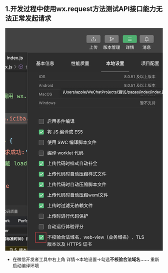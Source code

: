## 1.开发过程中使用wx.request方法测试API接口能力无法正常发起请求  
![这是图片](https://github.com/helloworl9527/Code_learn/blob/main/pictures/截屏2024-11-12%2022.25.38.png "Magic Gardens")
- 在微信开发者工具中右上角 详情->本地设置->勾选**不校验合法域名......** 重新启动编译环境
